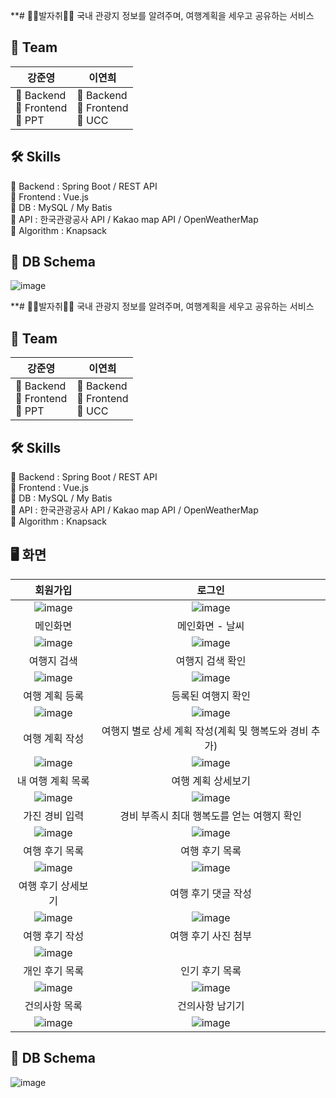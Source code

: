 **# 🏃‍♀️발자취🏃‍♂️
국내 관광지 정보를 알려주며, 여행계획을 세우고 공유하는 서비스

## 👫 Team
|강준영|이연희|
|---|---|
| 📌 Backend <br> 📌 Frontend <br> 📌 PPT| 📌 Backend <br> 📌 Frontend <br> 📌 UCC|

## 🛠 Skills
📍 Backend : Spring Boot / REST API <br>
📍 Frontend : Vue.js  <br>
📍 DB : MySQL / My Batis <br>
📍 API : 한국관광공사 API / Kakao map API / OpenWeatherMap  <br>
📍 Algorithm : Knapsack <br>

## 💾 DB Schema
![image](https://github.com/enjoytrip-footprints/server/assets/71878202/10f36a98-83b7-4e68-a5c3-6174ee9a4b6a)

**# 🏃‍♀️발자취🏃‍♂️
국내 관광지 정보를 알려주며, 여행계획을 세우고 공유하는 서비스

## 👫 Team
|강준영|이연희|
|---|---|
| 📌 Backend <br> 📌 Frontend <br> 📌 PPT| 📌 Backend <br> 📌 Frontend <br> 📌 UCC|

## 🛠 Skills
📍 Backend : Spring Boot / REST API <br>
📍 Frontend : Vue.js  <br>
📍 DB : MySQL / My Batis <br>
📍 API : 한국관광공사 API / Kakao map API / OpenWeatherMap  <br>
📍 Algorithm : Knapsack <br>

## 🖥️ 화면
|회원가입|로그인|
|:---:|:---:|
|![image](https://github.com/enjoytrip-footprints/server/assets/71878202/003fbe12-baf3-4fca-a88f-e54c73195bbf)|![image](https://github.com/enjoytrip-footprints/server/assets/71878202/f4bf6148-d224-4807-811e-cd25eb15d812)|
|메인화면|메인화면 - 날씨|
|![image](https://github.com/enjoytrip-footprints/server/assets/71878202/19be4fae-f2e1-4567-89aa-8f88f5540276)|![image](https://github.com/enjoytrip-footprints/server/assets/71878202/a48de66c-c03a-4f28-836a-dccdeb2b6c01)|
|여행지 검색|여행지 검색 확인|
|![image](https://github.com/enjoytrip-footprints/server/assets/71878202/3e7528ae-7bd9-4f09-8667-999fefca38ae)|![image](https://github.com/enjoytrip-footprints/server/assets/71878202/3831e82e-ef24-4739-9409-cd6e60972525)|
|여행 계획 등록|등록된 여행지 확인|
|![image](https://github.com/enjoytrip-footprints/server/assets/71878202/4ca84b92-ea02-4f97-97de-2f53088e0563)|![image](https://github.com/enjoytrip-footprints/server/assets/71878202/f358e512-0dcb-46b5-b580-3dddd7f22799)|
|여행 계획 작성|여행지 별로 상세 계획 작성(계획 및 행복도와 경비 추가)|
|![image](https://github.com/enjoytrip-footprints/server/assets/71878202/1cba1705-0fec-4bb1-8aa5-d7890d629824)|![image](https://github.com/enjoytrip-footprints/server/assets/71878202/39adcc0f-50b8-49d7-ae3d-b2e61693b0f5)|
|내 여행 계획 목록|여행 계획 상세보기|
|![image](https://github.com/enjoytrip-footprints/server/assets/71878202/e9a26592-7789-46bf-a7a0-3704fa6b7f31)|![image](https://github.com/enjoytrip-footprints/server/assets/71878202/49510404-c427-431e-99e4-0786a4494140)|
|가진 경비 입력|경비 부족시 최대 행복도를 얻는 여행지 확인|
|![image](https://github.com/enjoytrip-footprints/server/assets/71878202/7496d0c7-1227-460f-98b8-e1935a5c5b95)|![image](https://github.com/enjoytrip-footprints/server/assets/71878202/f42504b0-63c9-4d44-a06f-a65996c3aaf7)|
|여행 후기 목록|여행 후기 목록|
|![image](https://github.com/enjoytrip-footprints/server/assets/71878202/3c5a386b-cd64-458f-a2a2-32a60769799c)|![image](https://github.com/enjoytrip-footprints/server/assets/71878202/b99552c3-a2f2-4b09-bfe4-7eabea2577e0)|
|여행 후기 상세보기|여행 후기 댓글 작성|
|![image](https://github.com/enjoytrip-footprints/server/assets/71878202/fe4e44e8-ad4b-4000-a900-110b2c99c0f2)|![image](https://github.com/enjoytrip-footprints/server/assets/71878202/5e87c71b-9e8b-4b6a-8593-ffe1770d2cf5)|
|여행 후기 작성|여행 후기 사진 첨부|
|![image](https://github.com/enjoytrip-footprints/server/assets/71878202/b16afd27-b5a6-4e72-9a21-1a467dd6ad92)||
|개인 후기 목록|인기 후기 목록|
|![image](https://github.com/enjoytrip-footprints/server/assets/71878202/b8338c94-6482-4b15-8ace-ffc0d3e88a45)|![image](https://github.com/enjoytrip-footprints/server/assets/71878202/ec716b67-8a9e-49ea-953a-2cf77168c156)|
|건의사항 목록|건의사항 남기기|
|![image](https://github.com/enjoytrip-footprints/server/assets/71878202/3d5ff10c-ebc1-42f3-bcd3-e311789d7e2b)|![image](https://github.com/enjoytrip-footprints/server/assets/71878202/8be03972-751e-4e87-8e00-c4deff7cef85)|

## 💾 DB Schema
![image](https://github.com/enjoytrip-footprints/server/assets/71878202/10f36a98-83b7-4e68-a5c3-6174ee9a4b6a)

